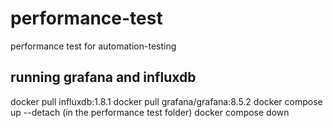 # performance-test
performance test for automation-testing

## running grafana and influxdb
docker pull influxdb:1.8.1
docker pull grafana/grafana:8.5.2
docker compose up --detach (in the performance test folder)
docker compose down

